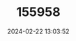 ---
title: "155958"
category: "Narentiana vjetrenicae"
draft: false
date: 2024-02-22 13:03:52
languages:
  Bosnian: ["Zavalka"]
---